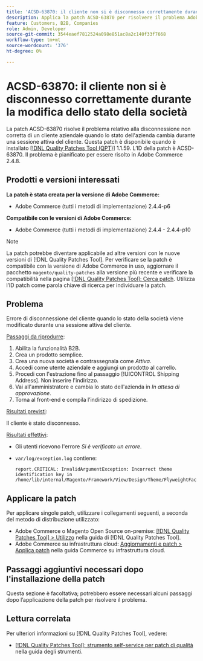```yaml
---
title: 'ACSD-63870: il cliente non si è disconnesso correttamente durante la modifica dello stato della società'
description: Applica la patch ACSD-63870 per risolvere il problema Adobe Commerce, in cui il cliente dell’azienda non viene disconnesso correttamente se cambia lo stato dell’azienda durante una sessione attiva del cliente.
feature: Customers, B2B, Companies
role: Admin, Developer
source-git-commit: 3544eaef7812524a098e851ac8a2c140f33f7668
workflow-type: tm+mt
source-wordcount: '376'
ht-degree: 0%

---
```



# ACSD-63870: il cliente non si è disconnesso correttamente durante la modifica dello stato della società

La patch ACSD-63870 risolve il problema relativo alla disconnessione non corretta di un cliente aziendale quando lo stato dell&#39;azienda cambia durante una sessione attiva del cliente. Questa patch è disponibile quando è installato [[!DNL Quality Patches Tool (QPT)]](/help/tools/quality-patches-tool/quality-patches-tool-to-self-serve-quality-patches.md) 1.1.59. L’ID della patch è ACSD-63870. Il problema è pianificato per essere risolto in Adobe Commerce 2.4.8.

## Prodotti e versioni interessati

**La patch è stata creata per la versione di Adobe Commerce:**

* Adobe Commerce (tutti i metodi di implementazione) 2.4.4-p6

**Compatibile con le versioni di Adobe Commerce:**

* Adobe Commerce (tutti i metodi di implementazione) 2.4.4 - 2.4.4-p10

>[!NOTE]
>
>La patch potrebbe diventare applicabile ad altre versioni con le nuove versioni di [!DNL Quality Patches Tool]. Per verificare se la patch è compatibile con la versione di Adobe Commerce in uso, aggiornare il pacchetto `magento/quality-patches` alla versione più recente e verificare la compatibilità nella pagina [[!DNL Quality Patches Tool]: Cerca patch](https://experienceleague.adobe.com/tools/commerce-quality-patches/index.html). Utilizza l’ID patch come parola chiave di ricerca per individuare la patch.

## Problema

Errore di disconnessione del cliente quando lo stato della società viene modificato durante una sessione attiva del cliente.

<u>Passaggi da riprodurre</u>:

1. Abilita la funzionalità B2B.
1. Crea un prodotto semplice.
1. Crea una nuova società e contrassegnala come *Attiva*.
1. Accedi come utente aziendale e aggiungi un prodotto al carrello.
1. Procedi con l&#39;estrazione fino al passaggio [!UICONTROL Shipping Address]. Non inserire l&#39;indirizzo.
1. Vai all&#39;amministratore e cambia lo stato dell&#39;azienda in *In attesa di approvazione*.
1. Torna al front-end e compila l’indirizzo di spedizione.

<u>Risultati previsti</u>:

Il cliente è stato disconnesso.

<u>Risultati effettivi</u>:

* Gli utenti ricevono l&#39;errore *Si è verificato un errore*.
* `var/log/exception.log` contiene:

  ```
  report.CRITICAL: InvalidArgumentException: Incorrect theme identification key in /home/lib/internal/Magento/Framework/View/Design/Theme/FlyweightFactory.php:60
  ```


## Applicare la patch

Per applicare singole patch, utilizzare i collegamenti seguenti, a seconda del metodo di distribuzione utilizzato:

* Adobe Commerce o Magento Open Source on-premise: [[!DNL Quality Patches Tool] > Utilizzo](/help/tools/quality-patches-tool/usage.md) nella guida di [!DNL Quality Patches Tool].
* Adobe Commerce su infrastruttura cloud: [Aggiornamenti e patch > Applica patch](https://experienceleague.adobe.com/docs/commerce-cloud-service/user-guide/develop/upgrade/apply-patches.html) nella guida Commerce su infrastruttura cloud.

## Passaggi aggiuntivi necessari dopo l&#39;installazione della patch

Questa sezione è facoltativa; potrebbero essere necessari alcuni passaggi dopo l’applicazione della patch per risolvere il problema. 

## Lettura correlata

Per ulteriori informazioni su [!DNL Quality Patches Tool], vedere:

* [[!DNL Quality Patches Tool]: strumento self-service per patch di qualità](/help/tools/quality-patches-tool/quality-patches-tool-to-self-serve-quality-patches.md) nella guida degli strumenti.

